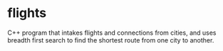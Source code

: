 # flights

C++ program that intakes flights and connections from cities, and uses breadth first search to find the shortest route from one city to another.
